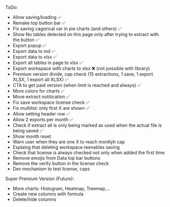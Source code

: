 ToDo:
- Allow saving/loading ✅ 
- Remake top button bar ✅
- Fix saving cagorical var in pie charts (and others) ✅
- Show No tables detected on this page only after trying to extract with the button ✅
- Export popup ✅
- Export data to md ✅
- Export data to xlsx ✅
- Export all tables in page to xlsx ✅
- Export workspace with charts to xlsx ❌ (not possible with library)
- Premium version divide, cap check (15 extractions, 1 save, 1 export XLSX, 1 export all XLSX) ✅
- CTA to get paid version (when limit is reached and always) ✅
- More colors for charts ✅
- Move extract notitication ✅ 
- Fix save workspace license check ✅
- Fix multilist: only first X are shown ✅
- Allow setting header row ✅
- Allow 2 exports per month ✅
- Check if extract all is only being marked as used when the actual file is being saved ✅
- Show month reset
- Warn user when they are one X to reach montlyh cap
- Explaing that deleting workspace reenables saving
- Check that license is always checked not only when added the first time
- Remove emojis from Data top bar buttons
- Remove the verify button in the license check
- Dev mechanism to test license, caps

Super Premium Version (Future):
- More charts: Histogram, Heatmap, Treemap,...
- Create new columns with formula
- Delete/hide columns

